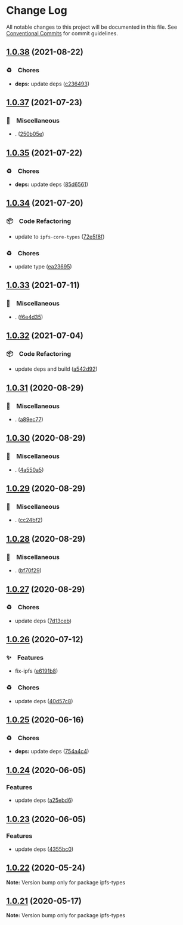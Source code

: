 # Change Log

All notable changes to this project will be documented in this file.
See [Conventional Commits](https://conventionalcommits.org) for commit guidelines.

## [1.0.38](https://github.com/bluelovers/ws-ipfs/compare/ipfs-types@1.0.37...ipfs-types@1.0.38) (2021-08-22)


### ♻️　Chores

* **deps:** update deps ([c236493](https://github.com/bluelovers/ws-ipfs/commit/c236493e8eb6014e3c2265492262cce1ac9c400c))





## [1.0.37](https://github.com/bluelovers/ws-ipfs/compare/ipfs-types@1.0.35...ipfs-types@1.0.37) (2021-07-23)


### 🔖　Miscellaneous

* . ([250b05e](https://github.com/bluelovers/ws-ipfs/commit/250b05eead30e217ab1750f79ff6442b5eb120e8))





## [1.0.35](https://github.com/bluelovers/ws-ipfs/compare/ipfs-types@1.0.34...ipfs-types@1.0.35) (2021-07-22)


### ♻️　Chores

* **deps:** update deps ([85d6561](https://github.com/bluelovers/ws-ipfs/commit/85d6561e987b7753cdd248b73a5e74a82d4c23e7))





## [1.0.34](https://github.com/bluelovers/ws-ipfs/compare/ipfs-types@1.0.33...ipfs-types@1.0.34) (2021-07-20)


### 📦　Code Refactoring

* update to `ipfs-core-types` ([72e5f8f](https://github.com/bluelovers/ws-ipfs/commit/72e5f8f55c886bb83c4dc7d052401cc099fe14d2))


### ♻️　Chores

* update type ([ea23695](https://github.com/bluelovers/ws-ipfs/commit/ea23695d11064ce5f0154d67b14f8558939c2d99))





## [1.0.33](https://github.com/bluelovers/ws-ipfs/compare/ipfs-types@1.0.32...ipfs-types@1.0.33) (2021-07-11)


### 🔖　Miscellaneous

* . ([f6e4d35](https://github.com/bluelovers/ws-ipfs/commit/f6e4d357a7c796c00ea915038c4b4fdb7270e9dc))





## [1.0.32](https://github.com/bluelovers/ws-ipfs/compare/ipfs-types@1.0.31...ipfs-types@1.0.32) (2021-07-04)


### 📦　Code Refactoring

* update deps and build ([a542d92](https://github.com/bluelovers/ws-ipfs/commit/a542d92420faef55f6879fedc07d563f21db03a7))





## [1.0.31](https://github.com/bluelovers/ws-ipfs/compare/ipfs-types@1.0.30...ipfs-types@1.0.31) (2020-08-29)


### 🔖　Miscellaneous

* . ([a89ec77](https://github.com/bluelovers/ws-ipfs/commit/a89ec77c79a26768acfede82c769a6a792eee25b))





## [1.0.30](https://github.com/bluelovers/ws-ipfs/compare/ipfs-types@1.0.29...ipfs-types@1.0.30) (2020-08-29)


### 🔖　Miscellaneous

* . ([4a550a5](https://github.com/bluelovers/ws-ipfs/commit/4a550a55ccd04d245d5935914d091a879986a8f2))





## [1.0.29](https://github.com/bluelovers/ws-ipfs/compare/ipfs-types@1.0.28...ipfs-types@1.0.29) (2020-08-29)


### 🔖　Miscellaneous

* . ([cc24bf2](https://github.com/bluelovers/ws-ipfs/commit/cc24bf22e5f25f217df7c54b8671a476e5da575d))





## [1.0.28](https://github.com/bluelovers/ws-ipfs/compare/ipfs-types@1.0.27...ipfs-types@1.0.28) (2020-08-29)


### 🔖　Miscellaneous

* . ([bf70f29](https://github.com/bluelovers/ws-ipfs/commit/bf70f298426c11645d5343255656fa72e0cae844))





## [1.0.27](https://github.com/bluelovers/ws-ipfs/compare/ipfs-types@1.0.26...ipfs-types@1.0.27) (2020-08-29)


### ♻️　Chores

* update deps ([7d13ceb](https://github.com/bluelovers/ws-ipfs/commit/7d13cebfde55dff62632755bfbec0af492495dc7))





## [1.0.26](https://github.com/bluelovers/ws-ipfs/compare/ipfs-types@1.0.25...ipfs-types@1.0.26) (2020-07-12)


### ✨　Features

* fix-ipfs ([e6191b8](https://github.com/bluelovers/ws-ipfs/commit/e6191b8fd8db6d07fd58d0f8d662a27fc4200ec3))


### ♻️　Chores

* update deps ([40d57c8](https://github.com/bluelovers/ws-ipfs/commit/40d57c83e126c495aaf515ca8ac8cd02db848fc0))





## [1.0.25](https://github.com/bluelovers/ws-ipfs/compare/ipfs-types@1.0.24...ipfs-types@1.0.25) (2020-06-16)


### ♻️　Chores

* **deps:**  update deps ([754a4c4](https://github.com/bluelovers/ws-ipfs/commit/754a4c4a714d3d256500b319473ce610f876b442))





## [1.0.24](https://github.com/bluelovers/ws-ipfs/compare/ipfs-types@1.0.23...ipfs-types@1.0.24) (2020-06-05)


### Features

* update deps ([a25ebd6](https://github.com/bluelovers/ws-ipfs/commit/a25ebd688ccfd54f164b3ff89cf6cdb2e7f6e478))





## [1.0.23](https://github.com/bluelovers/ws-ipfs/compare/ipfs-types@1.0.22...ipfs-types@1.0.23) (2020-06-05)


### Features

* update deps ([4355bc0](https://github.com/bluelovers/ws-ipfs/commit/4355bc0161fa03725b7455cee33ac834a99b7cd9))





## [1.0.22](https://github.com/bluelovers/ws-ipfs/compare/ipfs-types@1.0.21...ipfs-types@1.0.22) (2020-05-24)

**Note:** Version bump only for package ipfs-types





## [1.0.21](https://github.com/bluelovers/ws-ipfs/compare/ipfs-types@1.0.20...ipfs-types@1.0.21) (2020-05-17)

**Note:** Version bump only for package ipfs-types
